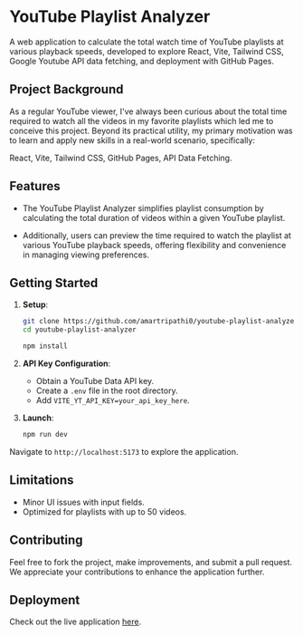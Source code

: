 # YouTube Playlist Analyzer

A web application to calculate the total watch time of YouTube playlists at various playback speeds, developed to explore React, Vite, Tailwind CSS, Google Youtube API data fetching, and deployment with GitHub Pages.

## Project Background

As a regular YouTube viewer, I've always been curious about the total time required to watch all the videos in my favorite playlists which led me to conceive this project. Beyond its practical utility, my primary motivation was to learn and apply new skills in a real-world scenario, specifically:

React, Vite, Tailwind CSS, GitHub Pages, API Data Fetching.

## Features


- The YouTube Playlist Analyzer simplifies playlist consumption by calculating the total duration of videos within a given YouTube playlist.

- Additionally, users can preview the time required to watch the playlist at various YouTube playback speeds, offering flexibility and convenience in managing viewing preferences.


## Getting Started

1. **Setup**:
    ```bash
    git clone https://github.com/amartripathi0/youtube-playlist-analyzer.git
    cd youtube-playlist-analyzer

    npm install
    ```

2. **API Key Configuration**:
    - Obtain a YouTube Data API key.
    - Create a `.env` file in the root directory.
    - Add `VITE_YT_API_KEY=your_api_key_here`.

3. **Launch**:
    ```bash
    npm run dev
    ```

Navigate to `http://localhost:5173` to explore the application.

## Limitations

- Minor UI issues with input fields.
- Optimized for playlists with up to 50 videos.

## Contributing

Feel free to fork the project, make improvements, and submit a pull request. We appreciate your contributions to enhance the application further.

## Deployment

Check out the live application [here](https://youtube-playlist-analyzer-teal.vercel.app/).
